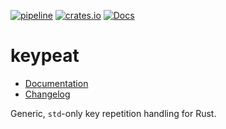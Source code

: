 [![pipeline](https://github.com/d-e-s-o/keypeat/actions/workflows/test.yml/badge.svg?branch=main)](https://github.com/d-e-s-o/keypeat/actions/workflows/test.yml)
[![crates.io](https://img.shields.io/crates/v/keypeat.svg)](https://crates.io/crates/keypeat)
[![Docs](https://docs.rs/keypeat/badge.svg)](https://docs.rs/keypeat)

keypeat
=======

- [Documentation][docs-rs]
- [Changelog](CHANGELOG.md)

Generic, `std`-only key repetition handling for Rust.

[docs-rs]: https://docs.rs/keypeat
